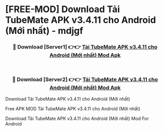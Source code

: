 # [FREE-MOD] Download Tải TubeMate APK v3.4.11 cho Android (Mới nhất) - mdjgf


<div align="center">
<h3>🔴 Download [Server1] 👉👉 <a href="https://apk-comot.site?title=Tải_TubeMate_APK_v3.4.11_cho_Android_(Mới_nhất)">Tải TubeMate APK v3.4.11 cho Android (Mới nhất) Mod Apk</a></h3><br>

<h3>🔴 Download [Server2] 👉👉 <a href="https://apk-comot.site?title=Tải_TubeMate_APK_v3.4.11_cho_Android_(Mới_nhất)">Tải TubeMate APK v3.4.11 cho Android (Mới nhất) Mod Apk</a></h3>
</div>



Download Tải TubeMate APK v3.4.11 cho Android (Mới nhất) 

Free APK MOD Tải TubeMate APK v3.4.11 cho Android (Mới nhất) 

Download Tải TubeMate APK v3.4.11 cho Android (Mới nhất) Mod For Android
